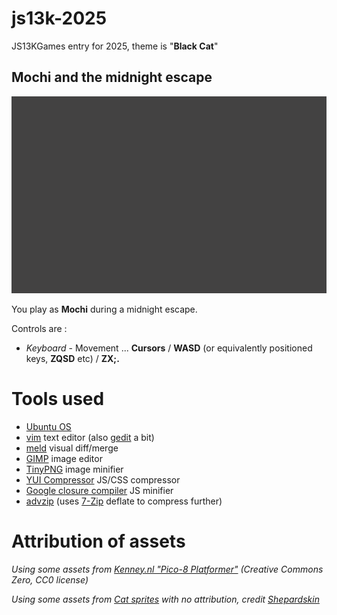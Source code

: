 # js13k-2025
JS13KGames entry for 2025, theme is "**Black Cat**"

## Mochi and the midnight escape

![Mochi and the midnight escape](big_screenshot.png?raw=true "Mochi and the midnight escape")

You play as **Mochi** during a midnight escape.

Controls are :

* *Keyboard* - Movement ... **Cursors** / **WASD** (or equivalently positioned keys, **ZQSD** etc) / **ZX;.**

# Tools used
* [Ubuntu OS](https://www.ubuntu.com/)
* [vim](https://github.com/vim) text editor (also [gedit](https://github.com/GNOME/gedit) a bit)
* [meld](https://github.com/GNOME/meld) visual diff/merge
* [GIMP](https://github.com/GNOME/gimp) image editor
* [TinyPNG](https://tinypng.com/) image minifier
* [YUI Compressor](https://github.com/yui/yuicompressor) JS/CSS compressor
* [Google closure compiler](https://developers.google.com/closure/compiler/docs/gettingstarted_app) JS minifier
* [advzip](https://github.com/amadvance/advancecomp) (uses [7-Zip](https://sourceforge.net/projects/sevenzip/files/7-Zip/) deflate to compress further)

# Attribution of assets

_Using some assets from [Kenney.nl "Pico-8 Platformer"](https://kenney.nl/assets/pico-8-platformer) (Creative Commons Zero, CC0 license)_

_Using some assets from [Cat sprites](https://opengameart.org/content/cat-sprites) with no attribution, credit [Shepardskin](https://x.com/Shepardskin)_
